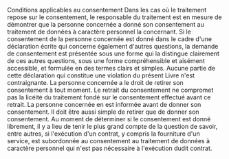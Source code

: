 Conditions applicables au consentement
Dans les cas où le traitement repose sur le consentement, le responsable du traitement est en mesure de démontrer que la personne concernée a donné son consentement au traitement de données à caractère personnel la concernant.
Si le consentement de la personne concernée est donné dans le cadre d'une déclaration écrite qui concerne également d'autres questions, la demande de consentement est présentée sous une forme qui la distingue clairement de ces autres questions, sous une forme compréhensible et aisément accessible, et formulée en des termes clairs et simples.
Aucune partie de cette déclaration qui constitue une violation du présent Livre n'est contraignante.
La personne concernée a le droit de retirer son consentement à tout moment. Le retrait du consentement ne compromet pas la licéité du traitement fondé sur le consentement effectué avant ce retrait. La personne concernée en est informée avant de donner son consentement.  Il doit être aussi simple de retirer que de donner son consentement.
Au moment de déterminer si le consentement est donné librement, il y a lieu de tenir le plus grand compte de la question de savoir, entre autres, si l'exécution d'un contrat, y compris la fourniture d'un service, est subordonnée au consentement au traitement de données à caractère personnel qui n'est pas nécessaire à l'exécution dudit contrat.